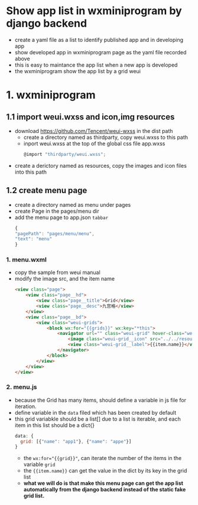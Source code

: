 # Show app list in wxminiprogram by django backend

- create a yaml file as a list to identify published app and in developing app
- show developed app in wxminiprogram page as the yaml file recorded above
- this is easy to maintance the app list when a new app is developed
- the wxminiprogram show the app list by a grid weui

# 1. wxminiprogram
## 1.1 import weui.wxss and icon,img resources
- download https://github.com/Tencent/weui-wxss in the dist path
  - create a directory named as thirdparty, copy weui.wxss to this path
  - inport weui.wxss at the top of the global css file app.wxss 
    ```js
    @import "thirdparty/weui.wxss";
    ```
- create a derictory named as resources, copy the images and icon files into this path

## 1.2 create menu page
- create a directory named as menu under pages 
- create Page in the pages/menu dir
- add the menu page to app.json `tabbar`
  ```js
  {
  "pagePath": "pages/menu/menu",
  "text": "menu"
  }
  ```
### 1. menu.wxml
- copy the sample from weui manual
- modify the image src, and the item name
  ```html
  <view class="page">
      <view class="page__hd">
          <view class="page__title">Grid</view>
          <view class="page__desc">九宫格</view>
      </view>
      <view class="page__bd">
          <view class="weui-grids">
              <block wx:for="{{grids}}" wx:key="*this">
                  <navigator url="" class="weui-grid" hover-class="weui-grid_active">
                      <image class="weui-grid__icon" src="../../resources/icons/cube.svg" />
                      <view class="weui-grid__label">{{item.name}}</view>
                  </navigator>
              </block>
          </view>
      </view>
  </view>
  ```
### 2. menu.js
- because the Grid has many items, should define a variable in js file for iteration.
- define variable in the `data` filed which has been created by default
- this grid variabkle should be a list[] due to a list is iterable, and each item in this list should be a dict{}
  ```js
  data: {
    grid: [{"name": "app1"}, {"name": "appe"}]
  }
  ```
  - the `wx:for="{{grid}}"`, can iterate the number of the items in the variable `grid`
  - the `{{item.name}}` can get the value in the dict by its key in the grid list
  - **what we will do is that make this menu page can get the app list automatically from the django backend instead of the static fake grid list.**






